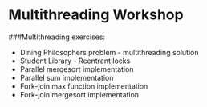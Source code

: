 # Multithreading Workshop
###Multithreading exercises:
* Dining Philosophers problem - multithreading solution
* Student Library - Reentrant locks
* Parallel mergesort implementation
* Parallel sum implementation
* Fork-join max function implementation
* Fork-join mergesort implementation